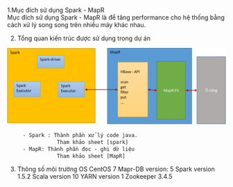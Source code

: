 1.Mục đích sử dụng Spark - MapR		
		Mục đích sử dụng Spark - MapR là để tăng performance cho hệ thống bằng cách xử lý song song trên nhiều máy khác nhau.

2. Tổng quan kiến trúc được sử dụng trong dự án

![Alt text](image.png)

		 - Spark : Thành phần xử lý code java.			
					Tham khảo sheet [spark]
		 - MapR: Thành phần đọc - ghi dữ liệu			
					Tham khảo sheet [MapR]

3. Thông số môi trường
OS				   			CentOS 7
Mapr-DB version:							5
Spark version							1.5.2
Scala version							10
YARN version							1
Zookeeper							3.4.5

